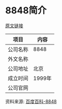 # 8848简介

[原文链接](https://www.it-this-year.com/2020/04/23/174)

|项目|内容|
|-----|-----|
|公司名称|8848|
|外文名称||
|公司地址|北京|
|成立时间|1999年|
|公司官网||

资料来源: 
[百度百科-8848](https://baike.baidu.com/item/8848/846311#viewPageContent)